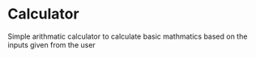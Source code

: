 # Calculator

Simple arithmatic calculator to calculate basic mathmatics based on the inputs given from the user
